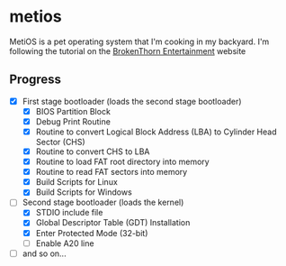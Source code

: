 metios
======

MetiOS is a pet operating system that I'm cooking in my backyard. I'm following the tutorial on the [BrokenThorn Entertainment](http://www.brokenthorn.com/Resources/OSDevIndex.html) website

Progress
--------
- [X] First stage bootloader (loads the second stage bootloader)
	- [X] BIOS Partition Block
	- [X] Debug Print Routine
	- [X] Routine to convert Logical Block Address (LBA) to Cylinder Head Sector (CHS)
	- [X] Routine to convert CHS to LBA
	- [X] Routine to load FAT root directory into memory
	- [X] Routine to read FAT sectors into memory
	- [X] Build Scripts for Linux
	- [X] Build Scripts for Windows
- [ ] Second stage bootloader (loads the kernel)
	- [X] STDIO include file
	- [X] Global Descriptor Table (GDT) Installation
	- [X] Enter Protected Mode (32-bit)
	- [ ] Enable A20 line
- [ ] and so on...
